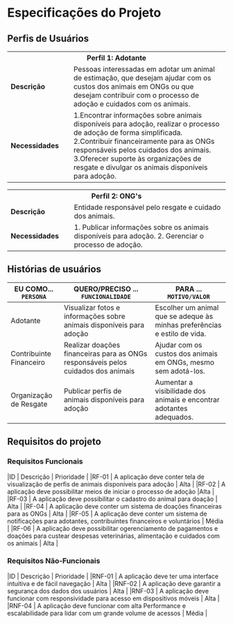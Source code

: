 # Especificações do Projeto

## Perfis de Usuários

<table>
<tbody>
<tr>
<th colspan="2">Perfil 1: Adotante </th>
</tr>
<tr>
<td width="150px"><b>Descrição</b></td>
<td width="600px">
Pessoas interessadas em adotar um animal de estimação, que desejam
ajudar com os custos dos animais em ONGs ou que desejam contribuir
com o processo de adoção e cuidados com os animais.
</td>
</tr>
<tr>
<td><b>Necessidades</b></td>
<td>
1.Encontrar informações sobre animais disponíveis para adoção, realizar o
processo de adoção de forma simplificada.
2.Contribuir financeiramente para as ONGs responsáveis pelos cuidados
dos animais.
3.Oferecer suporte às organizações de resgate e divulgar os animais
disponíveis para adoção.

</td>
</tr>
</tbody>
</table>

<table>
<tbody>
<tr>
<th colspan="2">Perfil 2: ONG's </th>
</tr>
<tr>
<td width="150px"><b>Descrição</b></td>
<td width="600px">
Entidade responsável pelo resgate e cuidado dos animais. 
</td>
</tr>
<tr>
<td><b>Necessidades</b></td>
<td>
1. Publicar informações sobre os animais disponíveis para adoção.
2. Gerenciar o processo de adoção.
</td>
</tr>
</tbody>
</table>

## Histórias de usuários

| EU COMO... `PERSONA`    | QUERO/PRECISO ... `FUNCIONALIDADE`                                                | PARA ... `MOTIVO/VALOR`                                                   |
| ----------------------- | --------------------------------------------------------------------------------- | ------------------------------------------------------------------------- |
| Adotante                | Visualizar fotos e informações sobre animais disponíveis para adoção              | Escolher um animal que se adeque às minhas preferências e estilo de vida. |
| Contribuinte Financeiro | Realizar doações financeiras para as ONGs responsáveis pelos cuidados dos animais | Ajudar com os custos dos animais em ONGs, mesmo sem adotá-los.            |
| Organização de Resgate  | Publicar perfis de animais disponíveis para adoção                                | Aumentar a visibilidade dos animais e encontrar adotantes adequados.      |

## Requisitos do projeto

### Requisitos Funcionais

|ID | Descrição | Prioridade |
|RF-01 | A aplicação deve conter tela de visualização de perfis de animais disponíveis para adoção | Alta |
|RF-02 | A aplicação deve possibilitar meios de iniciar o processo de adoção |Alta |
|RF-03 | A aplicação deve possibilitar o cadastro do animal para doação | Alta |
|RF-04 | A aplicação deve conter um sistema de doações financeiras para as ONGs | Alta |
|RF-05 | A aplicação deve conter um sistema de notificações para adotantes, contribuintes financeiros e voluntários | Média |
|RF-06 | A aplicação deve possibilitar ogerenciamento de pagamentos e doações para custear despesas veterinárias, alimentação e cuidados com os animais | Alta |

### Requisitos Não-Funcionais

|ID | Descrição | Prioridade |
|RNF-01 | A aplicação deve ter uma interface intuitiva e de fácil navegação | Alta |
|RNF-02 | A aplicação deve garantir a segurança dos dados dos usuários | Alta |
|RNF-03 | A aplicação deve funcionar com responsividade para acesso em dispositivos móveis  | Alta |
|RNF-04 | A aplicação deve funcionar com alta Performance e escalabilidade para lidar com um grande volume de acessos | Média |
